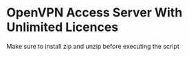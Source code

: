 # OpenVPN Access Server With Unlimited Licences 
Make sure to install zip and unzip before executing the script 

